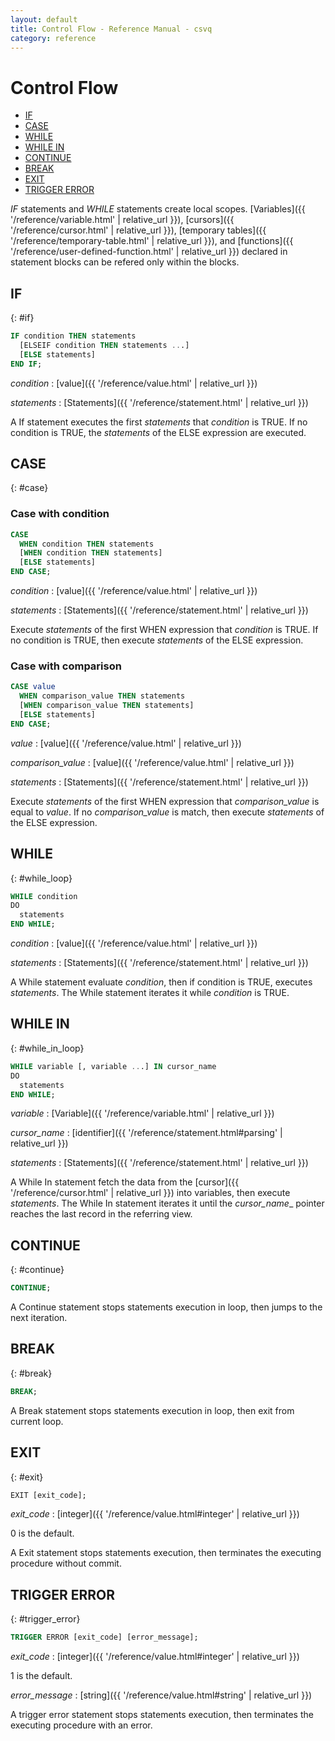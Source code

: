 ```yaml
---
layout: default
title: Control Flow - Reference Manual - csvq
category: reference
---
```


# Control Flow

* [IF](#if)
* [CASE](#case)
* [WHILE](#while_loop)
* [WHILE IN](#while_in_loop)
* [CONTINUE](#continue)
* [BREAK](#break)
* [EXIT](#exit)
* [TRIGGER ERROR](#trigger_error)

_IF_ statements and _WHILE_ statements create local scopes.
[Variables]({{ '/reference/variable.html' | relative_url }}), [cursors]({{ '/reference/cursor.html' | relative_url }}), [temporary tables]({{ '/reference/temporary-table.html' | relative_url }}), and [functions]({{ '/reference/user-defined-function.html' | relative_url }}) declared in statement blocks can be refered only within the blocks. 

## IF
{: #if}

```sql
IF condition THEN statements
  [ELSEIF condition THEN statements ...]
  [ELSE statements]
END IF;
```

_condition_
: [value]({{ '/reference/value.html' | relative_url }})

_statements_
: [Statements]({{ '/reference/statement.html' | relative_url }})

A If statement executes the first _statements_ that _condition_ is TRUE.
If no condition is TRUE, the _statements_ of the ELSE expression are executed.

## CASE
{: #case}

### Case with condition

```sql
CASE
  WHEN condition THEN statements
  [WHEN condition THEN statements]
  [ELSE statements]
END CASE;
```

_condition_
: [value]({{ '/reference/value.html' | relative_url }})

_statements_
: [Statements]({{ '/reference/statement.html' | relative_url }})

Execute _statements_ of the first WHEN expression that _condition_ is TRUE.
If no condition is TRUE, then execute _statements_ of the ELSE expression.


### Case with comparison

```sql
CASE value
  WHEN comparison_value THEN statements
  [WHEN comparison_value THEN statements]
  [ELSE statements]
END CASE;
```

_value_
: [value]({{ '/reference/value.html' | relative_url }})

_comparison_value_
: [value]({{ '/reference/value.html' | relative_url }})

_statements_
: [Statements]({{ '/reference/statement.html' | relative_url }})

Execute _statements_ of the first WHEN expression that _comparison_value_ is equal to _value_.
If no _comparison_value_ is match, then execute _statements_ of the ELSE expression.


## WHILE
{: #while_loop}

```sql
WHILE condition
DO
  statements
END WHILE;
```

_condition_
: [value]({{ '/reference/value.html' | relative_url }})

_statements_
: [Statements]({{ '/reference/statement.html' | relative_url }})

A While statement evaluate _condition_, then if condition is TRUE, executes _statements_. 
The While statement iterates it while _condition_ is TRUE.

## WHILE IN
{: #while_in_loop}
```sql
WHILE variable [, variable ...] IN cursor_name
DO
  statements
END WHILE;
```

_variable_
: [Variable]({{ '/reference/variable.html' | relative_url }})

_cursor_name_
: [identifier]({{ '/reference/statement.html#parsing' | relative_url }})

_statements_
: [Statements]({{ '/reference/statement.html' | relative_url }})

A While In statement fetch the data from the [cursor]({{ '/reference/cursor.html' | relative_url }}) into variables, then execute _statements_.
The While In statement iterates it until the _cursor_name__ pointer reaches the last record in the referring view.

## CONTINUE
{: #continue}

```sql
CONTINUE;
```

A Continue statement stops statements execution in loop, then jumps to the next iteration.

## BREAK
{: #break}

```sql
BREAK;
```

A Break statement stops statements execution in loop, then exit from current loop.

## EXIT
{: #exit}

```sql
EXIT [exit_code];
```

_exit_code_
: [integer]({{ '/reference/value.html#integer' | relative_url }})

  0 is the default.

A Exit statement stops statements execution, then terminates the executing procedure without commit.

## TRIGGER ERROR
{: #trigger_error}

```sql
TRIGGER ERROR [exit_code] [error_message];
```

_exit_code_
: [integer]({{ '/reference/value.html#integer' | relative_url }})

  1 is the default.

_error_message_
: [string]({{ '/reference/value.html#string' | relative_url }})

A trigger error statement stops statements execution, then terminates the executing procedure with an error.